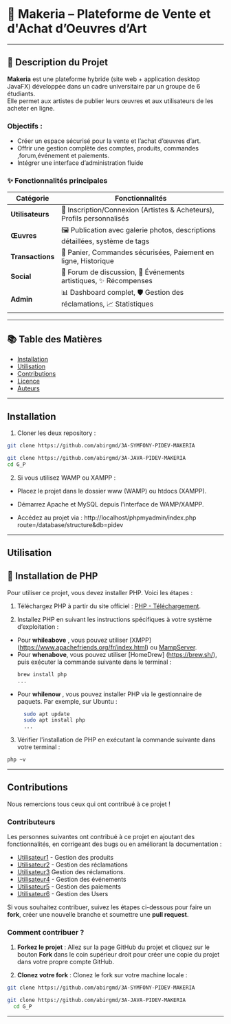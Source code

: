 # 🎨 Makeria – Plateforme de Vente et d'Achat d’Oeuvres d’Art

---

## 📝 Description du Projet

**Makeria** est une plateforme hybride (site web + application desktop JavaFX) développée dans un cadre universitaire par un groupe de 6 étudiants.  
Elle permet aux artistes de publier leurs œuvres et aux utilisateurs de les acheter en ligne.

### Objectifs :
- Créer un espace sécurisé pour la vente et l’achat d’œuvres d’art.
- Offrir une gestion complète des comptes, produits, commandes ,forum,événement et paiements.
- Intégrer une interface d’administration fluide


### ✨ Fonctionnalités principales
| Catégorie        | Fonctionnalités                                                                 |
|------------------|--------------------------------------------------------------------------------|
| **Utilisateurs** | 🔐 Inscription/Connexion (Artistes & Acheteurs), Profils personnalisés         |
| **Œuvres**       | 🖼️ Publication avec galerie photos, descriptions détaillées, système de tags  |
| **Transactions** | 🛒 Panier, Commandes sécurisées, Paiement en ligne, Historique                 |
| **Social**       | 💬 Forum de discussion, 📅 Événements artistiques, ✨ Récompenses              |
| **Admin**        | 📊 Dashboard complet, 🛡️ Gestion des réclamations, 📈 Statistiques            |

---

## 📚 Table des Matières

- [Installation](#installation)
- [Utilisation](#utilisation)
- [Contributions](#Contribution)
- [Licence](#licence)
- [Auteurs](#auteurs)

---
## Installation

1. Cloner les deux repository :

```bash
git clone https://github.com/abirgmd/3A-SYMFONY-PIDEV-MAKERIA

git clone https://github.com/abirgmd/3A-JAVA-PIDEV-MAKERIA
cd G_P
```

2. Si vous utilisez WAMP ou XAMPP :

* Placez le projet dans le dossier www (WAMP) ou htdocs (XAMPP).

* Démarrez Apache et MySQL depuis l'interface de WAMP/XAMPP.

* Accédez au projet via : http://localhost/phpmyadmin/index.php route=/database/structure&db=pidev
---
## Utilisation

## 💾​ Installation de PHP

Pour utiliser ce projet, vous devez installer PHP. Voici les étapes :

1. Téléchargez PHP à partir du site officiel : [PHP - Téléchargement](https://www.php.net/downloads.php).

2. Installez PHP en suivant les instructions spécifiques à votre système d’exploitation :

- Pour **whileabove** , vous pouvez utiliser [XMPP] (https://www.apachefriends.org/fr/index.html) ou [MampServer](http://www.mampserver.com/).
- Pour **whenabove**, vous pouvez utiliser [HomeDrew] (https://brew.sh/), puis exécuter la commande suivante dans le terminal : 
   ```bash
   brew install php
   ...

   ```
- Pour **whilenow** , vous pouvez installer PHP via le gestionnaire de paquets. Par exemple, sur Ubuntu :
  ``` bash
    sudo apt update
    sudo apt install php
    ...
  ```

3. Vérifier l'installation de PHP en exécutant la commande suivante dans votre terminal :
  ``` bash
  php ~v
  ```
---
## Contributions

Nous remercions tous ceux qui ont contribué à ce projet !

### Contributeurs

Les personnes suivantes ont contribué à ce projet en ajoutant des fonctionnalités, en corrigeant des bugs ou en améliorant la documentation :

- [Utilisateur1](https://github.com/abirgmd) - Gestion des produits
- [Utilisateur2](https://github.com/eeeeyyyya) - Gestion des réclamations
- [Utilisateur3](https://github.com/mehdi-esprit) Gestion des réclamations.
- [Utilisateur4](https://github.com/Siwar) - Gestion des événements
- [Utilisateur5](https://github.com/RahmaD) - Gestion des paiements
- [Utilisateur6](https://github.com/RahmaS) - Gestion des Users

Si vous souhaitez contribuer, suivez les étapes ci-dessous pour faire un **fork**, créer une nouvelle branche et soumettre une **pull request**. 

### Comment contribuer ?

1. **Forkez le projet** : Allez sur la page GitHub du projet et cliquez sur le bouton **Fork** dans le coin supérieur droit pour créer une copie du projet dans votre propre compte GitHub.

2. **Clonez votre fork** : Clonez le fork sur votre machine locale :
  ```bash
  git clone https://github.com/abirgmd/3A-SYMFONY-PIDEV-MAKERIA
  
  git clone https://github.com/abirgmd/3A-JAVA-PIDEV-MAKERIA
    cd G_P
  
  ```
---